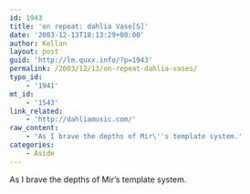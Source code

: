 ```yaml
---
id: 1943
title: 'on repeat: dahlia Vase[S]'
date: '2003-12-13T18:13:29+00:00'
author: Kellan
layout: post
guid: 'http://lm.quxx.info/?p=1943'
permalink: /2003/12/13/on-repeat-dahlia-vases/
typo_id:
    - '1941'
mt_id:
    - '1543'
link_related:
    - 'http://dahliamusic.com/'
raw_content:
    - 'As I brave the depths of Mir\''s template system.'
categories:
    - Aside
---
```


As I brave the depths of Mir’s template system.